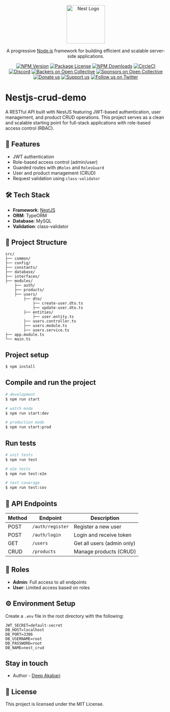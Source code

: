<p align="center">
  <a href="http://nestjs.com/" target="blank"><img src="https://nestjs.com/img/logo-small.svg" width="120" alt="Nest Logo" /></a>
</p>

[circleci-image]: https://img.shields.io/circleci/build/github/nestjs/nest/master?token=abc123def456
[circleci-url]: https://circleci.com/gh/nestjs/nest

  <p align="center">A progressive <a href="http://nodejs.org" target="_blank">Node.js</a> framework for building efficient and scalable server-side applications.</p>
    <p align="center">
<a href="https://www.npmjs.com/~nestjscore" target="_blank"><img src="https://img.shields.io/npm/v/@nestjs/core.svg" alt="NPM Version" /></a>
<a href="https://www.npmjs.com/~nestjscore" target="_blank"><img src="https://img.shields.io/npm/l/@nestjs/core.svg" alt="Package License" /></a>
<a href="https://www.npmjs.com/~nestjscore" target="_blank"><img src="https://img.shields.io/npm/dm/@nestjs/common.svg" alt="NPM Downloads" /></a>
<a href="https://circleci.com/gh/nestjs/nest" target="_blank"><img src="https://img.shields.io/circleci/build/github/nestjs/nest/master" alt="CircleCI" /></a>
<a href="https://discord.gg/G7Qnnhy" target="_blank"><img src="https://img.shields.io/badge/discord-online-brightgreen.svg" alt="Discord"/></a>
<a href="https://opencollective.com/nest#backer" target="_blank"><img src="https://opencollective.com/nest/backers/badge.svg" alt="Backers on Open Collective" /></a>
<a href="https://opencollective.com/nest#sponsor" target="_blank"><img src="https://opencollective.com/nest/sponsors/badge.svg" alt="Sponsors on Open Collective" /></a>
  <a href="https://paypal.me/kamilmysliwiec" target="_blank"><img src="https://img.shields.io/badge/Donate-PayPal-ff3f59.svg" alt="Donate us"/></a>
    <a href="https://opencollective.com/nest#sponsor"  target="_blank"><img src="https://img.shields.io/badge/Support%20us-Open%20Collective-41B883.svg" alt="Support us"></a>
  <a href="https://twitter.com/nestframework" target="_blank"><img src="https://img.shields.io/twitter/follow/nestframework.svg?style=social&label=Follow" alt="Follow us on Twitter"></a>
</p>
  <!--[![Backers on Open Collective](https://opencollective.com/nest/backers/badge.svg)](https://opencollective.com/nest#backer)
  [![Sponsors on Open Collective](https://opencollective.com/nest/sponsors/badge.svg)](https://opencollective.com/nest#sponsor)-->

# Nestjs-crud-demo

A RESTful API built with NestJS featuring JWT-based authentication, user management, and product CRUD operations. This project serves as a clean and scalable starting point for full-stack applications with role-based access control (RBAC).

## 🔧 Features

- JWT authentication
- Role-based access control (admin/user)
- Guarded routes with `@Roles` and `RolesGuard`
- User and product management (CRUD)
- Request validation using `class-validator`

## 🛠️ Tech Stack

- **Framework**: [NestJS](https://nestjs.com/)
- **ORM**: TypeORM
- **Database**: MySQL
- **Validation**: class-validator

## 📂 Project Structure

```
src/
├── common/
├── config/
├── constants/
├── database/
├── interfaces/
├── modules/
    ├── auth/
    ├── products/
    ├── users/
        ├── dto/
            ├── create-user.dto.ts
            ├── update-user.dto.ts
        ├── entities/
            ├── user.entity.ts
        ├── users.controller.ts
        ├── users.module.ts
        ├── users.service.ts
├── app.module.ts
└── main.ts
```

## Project setup

```bash
$ npm install
```

## Compile and run the project

```bash
# development
$ npm run start

# watch mode
$ npm run start:dev

# production mode
$ npm run start:prod
```

## Run tests

```bash
# unit tests
$ npm run test

# e2e tests
$ npm run test:e2e

# test coverage
$ npm run test:cov
```

## 🧪 API Endpoints

| Method | Endpoint         | Description               |
|--------|------------------|---------------------------|
| POST   | `/auth/register` | Register a new user       |
| POST   | `/auth/login`    | Login and receive token   |
| GET    | `/users`         | Get all users (admin only)|
| CRUD   | `/products`      | Manage products (CRUD)    |

## 🔐 Roles

- **Admin**: Full access to all endpoints
- **User**: Limited access based on roles

## ⚙️ Environment Setup

Create a `.env` file in the root directory with the following:

```
JWT_SECRET=default-secret
DB_HOST=localhost
DB_PORT=3306
DB_USERNAME=root
DB_PASSWORD=root
DB_NAME=nest_crud
```

## Stay in touch

- Author - [Deep Akabari](https://x.com/DeepAkabari_17)

## 📄 License

This project is licensed under the MIT License.